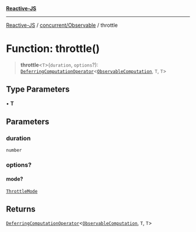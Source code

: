 [**Reactive-JS**](../../../README.md)

***

[Reactive-JS](../../../README.md) / [concurrent/Observable](../README.md) / throttle

# Function: throttle()

> **throttle**\<`T`\>(`duration`, `options`?): [`DeferringComputationOperator`](../../../computations/type-aliases/DeferringComputationOperator.md)\<[`ObservableComputation`](../interfaces/ObservableComputation.md), `T`, `T`\>

## Type Parameters

• **T**

## Parameters

### duration

`number`

### options?

#### mode?

[`ThrottleMode`](../type-aliases/ThrottleMode.md)

## Returns

[`DeferringComputationOperator`](../../../computations/type-aliases/DeferringComputationOperator.md)\<[`ObservableComputation`](../interfaces/ObservableComputation.md), `T`, `T`\>
